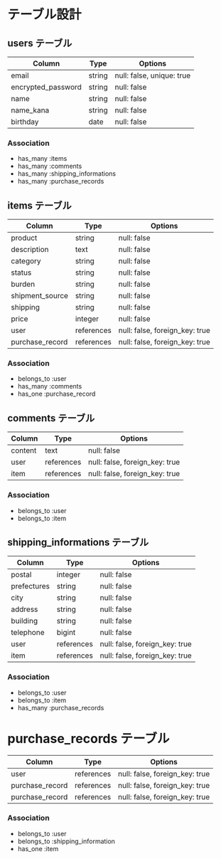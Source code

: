 # テーブル設計

## users テーブル

| Column             | Type   | Options                   |
| ------------------ | ------ | ------------------------- |
| email              | string | null: false, unique: true |
| encrypted_password | string | null: false               |
| name               | string | null: false               |
| name_kana          | string | null: false               |
| birthday           | date   | null: false               |

### Association

- has_many :items
- has_many :comments
- has_many :shipping_informations
- has_many :purchase_records

## items テーブル

| Column          | Type         | Options                        |
| --------------- | ------------ | ------------------------------ |
| product         | string       | null: false                    |
| description     | text         | null: false                    |
| category        | string       | null: false                    |
| status          | string       | null: false                    |
| burden          | string       | null: false                    |
| shipment_source | string       | null: false                    |
| shipping        | string       | null: false                    |
| price           | integer      | null: false                    |
| user            | references   | null: false, foreign_key: true |
| purchase_record | references   | null: false, foreign_key: true |

### Association

- belongs_to :user
- has_many :comments
- has_one :purchase_record

## comments テーブル

| Column    | Type       | Options                        |
| --------- | ---------- | ------------------------------ |
| content   | text       | null: false                    |
| user      | references | null: false, foreign_key: true |
| item      | references | null: false, foreign_key: true |

### Association

- belongs_to :user
- belongs_to :item

## shipping_informations テーブル

| Column      | Type         | Options                        |
| ----------- | ------------ | ------------------------------ |
| postal      | integer      | null: false                    |
| prefectures | string       | null: false                    |
| city        | string       | null: false                    |
| address     | string       | null: false                    |
| building    | string       | null: false                    |
| telephone   | bigint       | null: false                    |
| user        | references   | null: false, foreign_key: true |
| item        | references   | null: false, foreign_key: true |

### Association

- belongs_to :user
- belongs_to :item
- has_many :purchase_records

# purchase_records テーブル

| Column          | Type         | Options                        |
| --------------- | ------------ | ------------------------------ |
| user            | references   | null: false, foreign_key: true |
| purchase_record | references   | null: false, foreign_key: true |
| purchase_record | references   | null: false, foreign_key: true |

### Association

- belongs_to :user
- belongs_to :shipping_information
- has_one :item